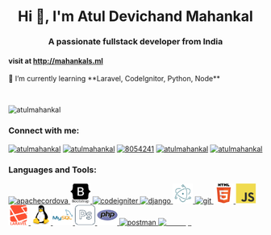 <!-- https://rahuldkjain.github.io/gh-profile-readme-generator/ -->

<h1 align="center">Hi 👋, I'm Atul Devichand Mahankal</h1>
<h3 align="center">A passionate fullstack developer from India</h3>

<h4>
  visit at <a href="http://mahankals.ml" target="blank">http://mahankals.ml</a>
</h4>
🌱 I’m currently learning **Laravel, CodeIgnitor, Python, Node**

<p>&nbsp;</p>
<p align="left">
  <img
    src="https://komarev.com/ghpvc/?username=atulmahankal&label=Profile%20views&color=0e75b6&style=flat"
    alt="atulmahankal"
  />
</p>

<!-- <p align="left"> <a href="https://twitter.com/atulmahankal" target="blank"><img src="https://img.shields.io/twitter/follow/atulmahankal?logo=twitter&style=for-the-badge" alt="atulmahankal" /></a> </p>

<p align="left"> <a href="https://github.com/ryo-ma/github-profile-trophy"><img src="https://github-profile-trophy.vercel.app/?username=atulmahankal" alt="atulmahankal" /></a> </p> -->

<h3 align="left">Connect with me:</h3>
<p align="left">
  <a href="https://twitter.com/atulmahankal" target="blank"
    ><img
      align="center"
      src="https://raw.githubusercontent.com/rahuldkjain/github-profile-readme-generator/master/src/images/icons/Social/twitter.svg"
      alt="atulmahankal"
      height="30"
      width="40"
  /></a>
  <a href="https://linkedin.com/in/atulmahankal" target="blank"
    ><img
      align="center"
      src="https://raw.githubusercontent.com/rahuldkjain/github-profile-readme-generator/master/src/images/icons/Social/linked-in-alt.svg"
      alt="atulmahankal"
      height="30"
      width="40"
  /></a>
  <a href="https://stackoverflow.com/users/8054241" target="blank"
    ><img
      align="center"
      src="https://raw.githubusercontent.com/rahuldkjain/github-profile-readme-generator/master/src/images/icons/Social/stack-overflow.svg"
      alt="8054241"
      height="30"
      width="40"
  /></a>
  <a href="https://fb.com/atulmahankal" target="blank"
    ><img
      align="center"
      src="https://raw.githubusercontent.com/rahuldkjain/github-profile-readme-generator/master/src/images/icons/Social/facebook.svg"
      alt="atulmahankal"
      height="30"
      width="40"
  /></a>
  <a href="https://instagram.com/atulmahankal" target="blank"
    ><img
      align="center"
      src="https://raw.githubusercontent.com/rahuldkjain/github-profile-readme-generator/master/src/images/icons/Social/instagram.svg"
      alt="atulmahankal"
      height="30"
      width="40"
  /></a>
</p>

<h3 align="left">Languages and Tools:</h3>
<p align="left">
  <a href="https://cordova.apache.org/" target="_blank" rel="noreferrer">
    <img
      src="https://www.vectorlogo.zone/logos/apache_cordova/apache_cordova-icon.svg"
      alt="apachecordova"
      width="40"
      height="40"
    />
  </a>
  <a href="https://getbootstrap.com" target="_blank" rel="noreferrer">
    <img
      src="https://raw.githubusercontent.com/devicons/devicon/master/icons/bootstrap/bootstrap-plain-wordmark.svg"
      alt="bootstrap"
      width="40"
      height="40"
    />
  </a>
  <a href="https://codeigniter.com" target="_blank" rel="noreferrer">
    <img
      src="https://cdn.worldvectorlogo.com/logos/codeigniter.svg"
      alt="codeigniter"
      width="40"
      height="40"
    />
  </a>
  <a href="https://www.djangoproject.com/" target="_blank" rel="noreferrer">
    <img
      src="https://cdn.worldvectorlogo.com/logos/django.svg"
      alt="django"
      width="40"
      height="40"
    />
  </a>
  <a href="https://www.electronjs.org" target="_blank" rel="noreferrer">
    <img
      src="https://raw.githubusercontent.com/devicons/devicon/master/icons/electron/electron-original.svg"
      alt="electron"
      width="40"
      height="40"
    />
  </a>
  <a href="https://git-scm.com/" target="_blank" rel="noreferrer">
    <img
      src="https://www.vectorlogo.zone/logos/git-scm/git-scm-icon.svg"
      alt="git"
      width="40"
      height="40"
    />
  </a>
  <a href="https://www.w3.org/html/" target="_blank" rel="noreferrer">
    <img
      src="https://raw.githubusercontent.com/devicons/devicon/master/icons/html5/html5-original-wordmark.svg"
      alt="html5"
      width="40"
      height="40"
    />
  </a>
  <a
    href="https://developer.mozilla.org/en-US/docs/Web/JavaScript"
    target="_blank"
    rel="noreferrer"
  >
    <img
      src="https://raw.githubusercontent.com/devicons/devicon/master/icons/javascript/javascript-original.svg"
      alt="javascript"
      width="40"
      height="40"
    />
  </a>
  <a href="https://laravel.com/" target="_blank" rel="noreferrer">
    <img
      src="https://raw.githubusercontent.com/devicons/devicon/master/icons/laravel/laravel-plain-wordmark.svg"
      alt="laravel"
      width="40"
      height="40"
    />
  </a>
  <a href="https://www.linux.org/" target="_blank" rel="noreferrer">
    <img
      src="https://raw.githubusercontent.com/devicons/devicon/master/icons/linux/linux-original.svg"
      alt="linux"
      width="40"
      height="40"
    />
  </a>
  <a href="https://www.mysql.com/" target="_blank" rel="noreferrer">
    <img
      src="https://raw.githubusercontent.com/devicons/devicon/master/icons/mysql/mysql-original-wordmark.svg"
      alt="mysql"
      width="40"
      height="40"
    />
  </a>
  <a href="https://www.photoshop.com/en" target="_blank" rel="noreferrer">
    <img
      src="https://raw.githubusercontent.com/devicons/devicon/master/icons/photoshop/photoshop-line.svg"
      alt="photoshop"
      width="40"
      height="40"
    />
  </a>
  <a href="https://www.php.net" target="_blank" rel="noreferrer">
    <img
      src="https://raw.githubusercontent.com/devicons/devicon/master/icons/php/php-original.svg"
      alt="php"
      width="40"
      height="40"
    />
  </a>
  <a href="https://postman.com" target="_blank" rel="noreferrer">
    <img
      src="https://www.vectorlogo.zone/logos/getpostman/getpostman-icon.svg"
      alt="postman"
      width="40"
      height="40"
    />
  </a>
  <a href="https://nodejs.org/en" target="_blank" rel="noreferrer">
    <img
      alt="Node.js"
      fetchpriority="high"
      width="40"
      height="40"
      decoding="async"
      data-nimg="1"
      style="color: transparent"
      src="https://w7.pngwing.com/pngs/452/24/png-transparent-js-logo-node-logos-and-brands-icon.png"
    />
  </a>
</p>

<!-- <p><img align="left" src="https://github-readme-stats.vercel.app/api/top-langs?username=atulmahankal&show_icons=true&locale=en&layout=compact" alt="atulmahankal" /></p> -->

<!-- <p>&nbsp;<img align="center" src="https://github-readme-stats.vercel.app/api?username=atulmahankal&show_icons=true&locale=en" alt="atulmahankal" /></p> -->
